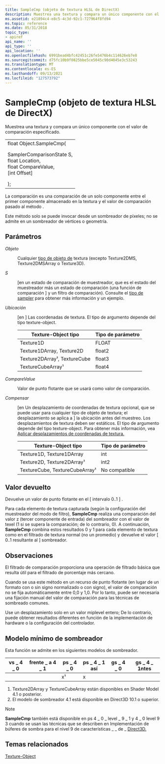 ```yaml
---
title: SampleCmp (objeto de textura HLSL de DirectX)
description: Muestrea una textura y compara un único componente con el valor de comparación especificado.
ms.assetid: e21894c4-e8c5-4c3d-92c1-727964f8fd94
ms.topic: reference
ms.date: 05/31/2018
topic_type:
- apiref
api_name: ''
api_type: ''
api_location: ''
ms.openlocfilehash: 6991bead4bfc42451c26fe5476b4c114626eb7e8
ms.sourcegitcommit: d75fc10b9f0825bbe5ce5045c90d4045e3c53243
ms.translationtype: MT
ms.contentlocale: es-ES
ms.lasthandoff: 09/13/2021
ms.locfileid: "127573792"
---
```

# <a name="samplecmp-directx-hlsl-texture-object"></a>SampleCmp (objeto de textura HLSL de DirectX)

Muestrea una textura y compara un único componente con el valor de comparación especificado.

<table>
<tbody>
<tr class="odd">
<td>float Object.SampleCmp( <dl> SamplerComparisonState S,<br />
float Location,<br />
float CompareValue,<br />
[int Offset]<br />
</dl>);</td>
</tr>
</tbody>
</table>
 

La comparación es una comparación de un solo componente entre el primer componente almacenado en la textura y el valor de comparación pasado al método .

Este método solo se puede invocar desde un sombreador de píxeles; no se admite en un sombreador de vértices o geometría.

## <a name="parameters"></a>Parámetros

<dl> <dt>

<span id="Object"></span><span id="object"></span><span id="OBJECT"></span>*Objeto*
</dt> <dd>

Cualquier [tipo de objeto de](dx-graphics-hlsl-to-type.md) textura (excepto Texture2DMS, Texture2DMSArray o Texture3D).

</dd> <dt>

<span id="S"></span><span id="s"></span>*S*
</dt> <dd>

\[en un estado de comparación de muestreador, que es el estado del muestreador más un estado de comparación (una función de comparación \] y un filtro de comparación). Consulte el [tipo de sampler](dx-graphics-hlsl-sampler.md) para obtener más información y un ejemplo.

</dd> <dt>

<span id="Location"></span><span id="location"></span><span id="LOCATION"></span>*Ubicación*
</dt> <dd>

\[en \] Las coordenadas de textura. El tipo de argumento depende del tipo texture-object.

| Texture-Object tipo          | Tipo de parámetro |
|------------------------------|----------------|
| Texture1D                    | FLOAT          |
| Texture1DArray, Texture2D    | float2         |
| Texture2DArray¹, TextureCube | float3         |
| TextureCubeArray¹            | float4         |

</dd> <dt>

<span id="CompareValue"></span><span id="comparevalue"></span><span id="COMPAREVALUE"></span>*CompareValue*
</dt> <dd>

Valor de punto flotante que se usará como valor de comparación.

</dd> <dt>

<span id="Offset"></span><span id="offset"></span><span id="OFFSET"></span>*Compensar*
</dt> <dd>

\[en Un desplazamiento de coordenadas de textura opcional, que se puede usar para cualquier tipo de objeto de textura; el desplazamiento se aplica a \] la ubicación antes del muestreo. Los desplazamientos de textura deben ser estáticos. El tipo de argumento depende del tipo texture-object. Para obtener más información, vea [Aplicar desplazamientos de coordenadas de textura.](dx-graphics-hlsl-to-sample.md)

| Texture-Object tipo            | Tipo de parámetro |
|--------------------------------|----------------|
| Texture1D, Texture1DArray      | int            |
| Texture2D, Texture2DArray¹     | int2           |
| TextureCube, TextureCubeArray¹ | No compatible  |

</dd> </dl>

## <a name="return-value"></a>Valor devuelto

Devuelve un valor de punto flotante en el \[ intervalo 0..1 \] .

Para cada elemento de textura capturada (según la configuración del muestreador del modo de filtro), **SampleCmp** realiza una comparación del valor z (tercer componente de entrada) del sombreador con el valor de texel (1 si se supera la comparación; de lo contrario, 0). A continuación, **SampleCmp** combina estos resultados 0 y 1 para cada elemento de textura como en el filtrado de textura normal (no un promedio) y devuelve el valor \[ 0..1 resultante al \] sombreador.

## <a name="remarks"></a>Observaciones

El filtrado de comparación proporciona una operación de filtrado básica que resulta útil para el filtrado de porcentaje más cercano.

Cuando se usa este método en un recurso de punto flotante (en lugar de un formato con o sin signo normalizado o con signo), el valor de comparación no se fija automáticamente entre 0,0 y 1,0. Por lo tanto, puede ser necesaria una fijación manual del valor de comparación para las técnicas de sombreado comunes.

Use un desplazamiento solo en un valor miplevel entero; De lo contrario, puede obtener resultados diferentes en función de la implementación de hardware o la configuración del controlador.

## <a name="minimum-shader-model"></a>Modelo mínimo de sombreador

Esta función se admite en los siguientes modelos de sombreador.

| vs \_ 4 \_ 0 | frente \_ a 4 \_ 1 | ps \_ 4 \_ 0 | ps \_ 4 \_ 1 así | gs \_ 4 \_ 0 | gs \_ 4 \_ 1ntes |
|----------|-----------|----------|-----------|----------|-----------|
|          |           | x¹       | x         |          |           |

1.  Texture2DArray y TextureCubeArray están disponibles en Shader Model 4.1 o posterior.
2.  El modelo de sombreador 4.1 está disponible en Direct3D 10.1 o superior.

> [!NOTE]  
> **SampleCmp** también está disponible en ps 4 \_ 0 \_ level \_ 9 \_ 1 y 4 \_ 0 level 9 3 cuando se usan las técnicas que se describen en Implementación de búferes de sombra para el nivel 9 de características \_ \_ de \_ [Direct3D.](/previous-versions/windows/apps/jj262110(v=win.10))

## <a name="related-topics"></a>Temas relacionados

[Texture-Object](dx-graphics-hlsl-to-type.md)

